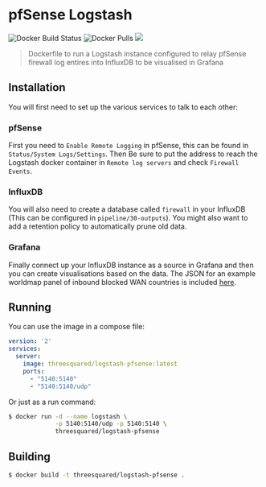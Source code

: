 # pfSense Logstash

![Docker Build Status](https://img.shields.io/docker/cloud/build/threesquared/logstash-pfsense.svg)
![Docker Pulls](https://img.shields.io/docker/pulls/threesquared/logstash-pfsense.svg)
[![](https://images.microbadger.com/badges/image/threesquared/logstash-pfsense.svg)](https://microbadger.com/images/threesquared/logstash-pfsense)

> Dockerfile to run a Logstash instance configured to relay pfSense firewall log entires into InfluxDB to be visualised in Grafana

## Installation

You will first need to set up the various services to talk to each other:

### pfSense

First you need to `Enable Remote Logging` in pfSense, this can be found in `Status/System Logs/Settings`. Then Be sure to put the address to reach the Logstash docker container in `Remote log servers` and check `Firewall Events`.

### InfluxDB

You will also need to create a database called `firewall` in your InfluxDB (This can be configured in `pipeline/30-outputs`). You might also want to add a retention policy to automatically prune old data.

### Grafana

Finally connect up your InfluxDB instance as a source in Grafana and then you can create visualisations based on the data. The JSON for an example worldmap panel of inbound blocked WAN countries is included [here](./panel.json).

## Running

You can use the image in a compose file:

```yaml
version: '2'
services:
  server:
    image: threesquared/logstash-pfsense:latest
    ports:
      - "5140:5140"
      - "5140:5140/udp"
```

Or just as a run command:

```bash
$ docker run -d --name logstash \
             -p 5140:5140/udp -p 5140:5140 \
             threesquared/logstash-pfsense
```

## Building

```bash
$ docker build -t threesquared/logstash-pfsense .
```
